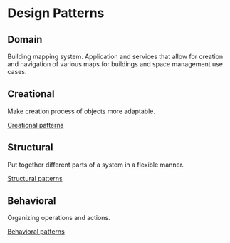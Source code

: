 # Design Patterns

## Domain
Building mapping system. Application and services that allow for creation and navigation of various maps for buildings and space management use cases.

## Creational
Make creation process of objects more adaptable.

[Creational patterns](./src/main/java/com/boothby/design/patterns/behavioral/creational.md)

## Structural
Put together different parts of a system in a flexible manner.

[Structural patterns](./src/main/java/com/boothby/design/patterns/behavioral/structural.md)

## Behavioral
Organizing operations and actions.

[Behavioral patterns](./src/main/java/com/boothby/design/patterns/behavioral/behavioral.md)
